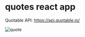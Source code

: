 # quotes react app

Quotable API: https://api.quotable.io/

![quote](https://user-images.githubusercontent.com/68078474/160724632-b91280eb-7df4-4b36-af89-2c4c05a516c1.png)
